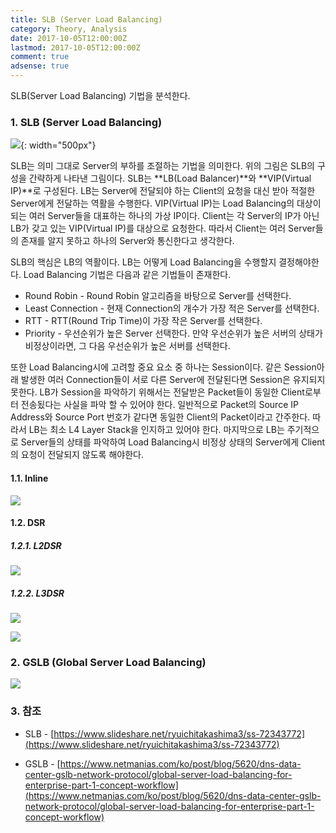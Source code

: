```yaml
---
title: SLB (Server Load Balancing)
category: Theory, Analysis
date: 2017-10-05T12:00:00Z
lastmod: 2017-10-05T12:00:00Z
comment: true
adsense: true
---
```


SLB(Server Load Balancing) 기법을 분석한다.

### 1. SLB (Server Load Balancing)

![]({{site.baseurl}}/images/theory_analysis/SLB/SLB.PNG){: width="500px"}

SLB는 의미 그대로 Server의 부하를 조절하는 기법을 의미한다. 위의 그림은 SLB의 구성을 간략하게 나타낸 그림이다. SLB는 **LB(Load Balancer)**와 **VIP(Virtual IP)**로 구성된다. LB는 Server에 전달되야 하는 Client의 요청을 대신 받아 적절한 Server에게 전달하는 역활을 수행한다. VIP(Virtual IP)는 Load Balancing의 대상이 되는 여러 Server들을 대표하는 하나의 가상 IP이다. Client는 각 Server의 IP가 아닌 LB가 갖고 있는 VIP(Virtual IP)를 대상으로 요청한다. 따라서 Client는 여러 Server들의 존재를 알지 못하고 하나의 Server와 통신한다고 생각한다.

SLB의 핵심은 LB의 역활이다. LB는 어떻게 Load Balancing을 수행할지 결정해야한다. Load Balancing 기법은 다음과 같은 기법들이 존재한다. 
* Round Robin - Round Robin 알고리즘을 바탕으로 Server를 선택한다.
* Least Connection - 현재 Connection의 개수가 가장 적은 Server를 선택한다.
* RTT - RTT(Round Trip Time)이 가장 작은 Server를 선택한다.
* Priority - 우선순위가 높은 Server 선택한다. 만약 우선순위가 높은 서버의 상태가 비정상이라면, 그 다음 우선순위가 높은 서버를 선택한다.

또한 Load Balancing시에 고려할 중요 요소 중 하나는 Session이다. 같은 Session아래 발생한 여러 Connection들이 서로 다른 Server에 전달된다면 Session은 유지되지 못한다. LB가 Session을 파악하기 위해서는 전달받은 Packet들이 동일한 Client로부터 전송됬다는 사실을 파악 할 수 있어야 한다. 일반적으로 Packet의 Source IP Address와 Source Port 번호가 같다면 동일한 Client의 Packet이라고 간주한다. 따라서 LB는 최소 L4 Layer Stack을 인지하고 있어야 한다. 마지막으로 LB는 주기적으로 Server들의 상태를 파악하여 Load Balancing시 비정상 상태의 Server에게 Client의 요청이 전달되지 않도록 해야한다.

#### 1.1. Inline

![]({{site.baseurl}}/images/theory_analysis/SLB/SLB_Inline.PNG)



#### 1.2. DSR

##### 1.2.1. L2DSR

![]({{site.baseurl}}/images/theory_analysis/SLB/SLB_L2DSR.PNG)

##### 1.2.2. L3DSR

![]({{site.baseurl}}/images/theory_analysis/SLB/SLB_L3DSR_DSCP.PNG)

![]({{site.baseurl}}/images/theory_analysis/SLB/SLB_L3DSR_Tunnel.PNG)

### 2. GSLB (Global Server Load Balancing)

![]({{site.baseurl}}/images/theory_analysis/SLB/GSLB.PNG)

### 3. 참조

* SLB - [https://www.slideshare.net/ryuichitakashima3/ss-72343772](https://www.slideshare.net/ryuichitakashima3/ss-72343772)

* GSLB - [https://www.netmanias.com/ko/post/blog/5620/dns-data-center-gslb-network-protocol/global-server-load-balancing-for-enterprise-part-1-concept-workflow](https://www.netmanias.com/ko/post/blog/5620/dns-data-center-gslb-network-protocol/global-server-load-balancing-for-enterprise-part-1-concept-workflow)
